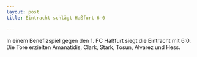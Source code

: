 ```yaml
---
layout: post
title: Eintracht schlägt Haßfurt 6-0

---
```


In einem Benefizspiel gegen den 1. FC Haßfurt siegt die Eintracht mit 6:0. Die Tore erzielten Amanatidis, Clark, Stark, Tosun, Alvarez und Hess.


